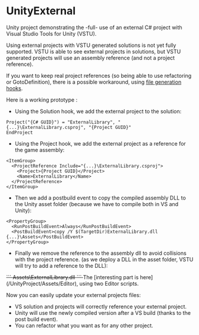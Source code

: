 # UnityExternal
Unity project demonstrating the -full- use of an external C# project with Visual Studio Tools for Unity (VSTU).

Using external projects with VSTU generated solutions is not yet fully supported. VSTU is able to see external projects in solutions, but VSTU generated projects will use an assembly reference (and not a project reference). 

If you want to keep real project references (so being able to use refactoring or GotoDefinition), there is a possible workaround, using [file generation hooks](https://msdn.microsoft.com/en-us/library/dn940021.aspx).

Here is a working prototype :
* Using the Solution hook, we add the external project to the solution:
```
Project("{C# GUID}") = "ExternalLibrary", "{...}\ExternalLibrary.csproj", "{Project GUID}"
EndProject
```
* Using the Project hook, we add the external project as a reference for the game assembly:
```
<ItemGroup>
  <ProjectReference Include="{...}\ExternalLibrary.csproj">
    <Project>{Project GUID}</Project>
    <Name>ExternalLibrary</Name>
  </ProjectReference>
</ItemGroup>
```
  * Then we add a postbuild event to copy the compiled assembly DLL to the Unity asset folder (because we have to compile both in VS and Unity):
```
<PropertyGroup>
  <RunPostBuildEvent>Always</RunPostBuildEvent>
  <PostBuildEvent>copy /Y $(TargetDir)ExternalLibrary.dll {...}\Assets</PostBuildEvent>
</PropertyGroup>
```
  * Finally we remove the reference to the assembly dll to avoid collisions with the project reference. (as we deploy a DLL in the asset folder, VSTU will try to add a reference to the DLL):
<s>
```
<Reference Include="ExternalLibrary">
  <HintPath>Assets\ExternalLibrary.dll</HintPath>
</Reference>
```
</s>
The [interesting part is here](/UnityProject/Assets/Editor), using two Editor scripts.

Now you can easily update your external projects files:
- VS solution and projects will correctly reference your external project.
- Unity will use the newly compiled version after a VS build (thanks to the post build event).
- You can refactor what you want as for any other project.
